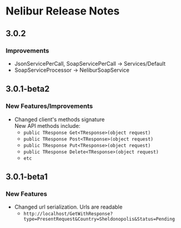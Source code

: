 # Nelibur Release Notes

## 3.0.2

### Improvements

* JsonServicePerCall, SoapServicePerCall -> Services/Default
* SoapServiceProcessor -> NeliburSoapService

## 3.0.1-beta2

### New Features/Improvements

* Changed client's methods signature  
  New API methods include:
  * `public TResponse Get<TResponse>(object request)`
  * `public TResponse Post<TResponse>(object request)`
  * `public TResponse Put<TResponse>(object request)`
  * `public TResponse Delete<TResponse>(object request)`
  * `etc`

## 3.0.1-beta1

### New Features

* Changed url serialization. Urls are readable
  * `http://localhost/GetWithResponse?type=PresentRequest&Country=Sheldonopolis&Status=Pending`
